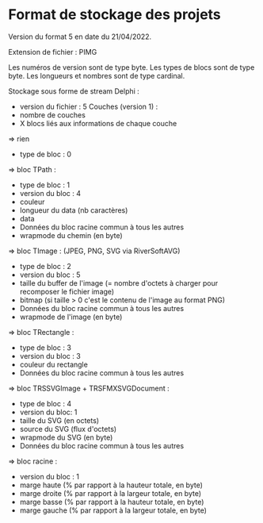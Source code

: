 # Format de stockage des projets

Version du format 5 en date du 21/04/2022.

Extension de fichier : PIMG

Les numéros de version sont de type byte.
Les types de blocs sont de type byte.
Les longueurs et nombres sont de type cardinal.

Stockage sous forme de stream Delphi :
- version du fichier : 5
Couches (version 1) :
- nombre de couches
- X blocs liés aux informations de chaque couche

=> rien
- type de bloc : 0

=> bloc TPath :
- type de bloc : 1
- version du bloc : 4
- couleur
- longueur du data (nb caractères)
- data
- Données du bloc racine commun à tous les autres
- wrapmode du chemin (en byte)

=> bloc TImage : (JPEG, PNG, SVG via RiverSoftAVG)
- type de bloc : 2
- version du bloc : 5
- taille du buffer de l'image (= nombre d'octets à charger pour recomposer le fichier image)
- bitmap (si taille > 0 c'est le contenu de l'image au format PNG)
- Données du bloc racine commun à tous les autres
- wrapmode de l'image (en byte)

=> bloc TRectangle :
- type de bloc : 3
- version du bloc : 3
- couleur du rectangle
- Données du bloc racine commun à tous les autres

=> bloc TRSSVGImage + TRSFMXSVGDocument :
- type de bloc : 4
- version du bloc: 1
- taille du SVG (en octets)
- source du SVG (flux d'octets)
- wrapmode du SVG (en byte)
- Données du bloc racine commun à tous les autres

=> bloc racine :
- version du bloc : 1
- marge haute (% par rapport à la hauteur totale, en byte)
- marge droite (% par rapport à la largeur totale, en byte)
- marge basse (% par rapport à la hauteur totale, en byte)
- marge gauche (% par rapport à la largeur totale, en byte)
